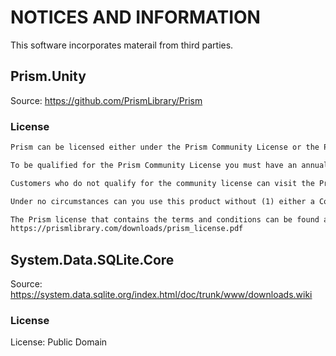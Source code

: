 # NOTICES AND INFORMATION

This software incorporates materail from third parties. 

## Prism.Unity

Source: https://github.com/PrismLibrary/Prism

### License

```txt
Prism can be licensed either under the Prism Community License or the Prism Commercial license.

To be qualified for the Prism Community License you must have an annual gross revenue of less than one (1) million U.S. dollars ($1,000,000.00 USD) per year or have never received more than $3 million USD in capital from an outside source, such as private equity or venture capital, and agree to be bound by Prism's terms and conditions.

Customers who do not qualify for the community license can visit the Prism Library website (https://prismlibrary.com/) for commercial licensing options.

Under no circumstances can you use this product without (1) either a Community License or a Commercial License and (2) without agreeing and abiding by Prism's license containing all terms and conditions. 

The Prism license that contains the terms and conditions can be found at
https://prismlibrary.com/downloads/prism_license.pdf
```

## System.Data.SQLite.Core

Source: https://system.data.sqlite.org/index.html/doc/trunk/www/downloads.wiki

### License

License: Public Domain
